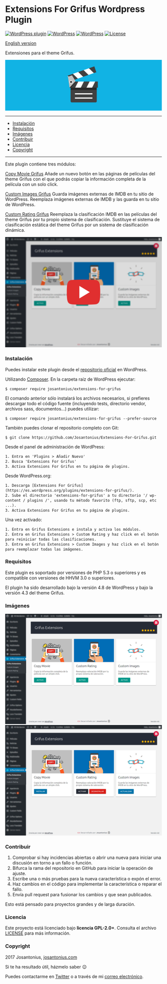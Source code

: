 # Extensions For Grifus Wordpress Plugin

[![WordPress plugin](https://img.shields.io/wordpress/plugin/v/extensions-for-grifus.svg)](https://wordpress.org/plugins/extensions-for-grifus/) [![WordPress](https://img.shields.io/wordpress/plugin/dt/extensions-for-grifus.svg)](https://wordpress.org/plugins/extensions-for-grifus/) [![WordPress](https://img.shields.io/wordpress/v/extensions-for-grifus.svg)](https://wordpress.org/plugins/extensions-for-grifus/) [![License](https://poser.pugx.org/josantonius/extensions-for-grifus/license)](https://packagist.org/packages/josantonius/extensions-for-grifus/license)

[English version](README.md)

Extensiones para el theme Grifus.

![image](resources/banner-1544x500.png)

---

- [Instalación](#instalación)
- [Requisitos](#requisitos)
- [Imágenes](#imagenes)
- [Contribuir](#contribuir)
- [Licencia](#licencia)
- [Copyright](#copyright)

---

Este plugin contiene tres módulos:

[Copy Movie Grifus](https://github.com/Josantonius/Copy-Movie-Grifus.git)
Añade un nuevo botón en las páginas de películas del theme Grifus con el que podrás copiar la información completa de la película con un solo click.

[Custom Images Grifus](https://github.com/Josantonius/Custom-Images-Grifus.git)
Guarda imágenes externas de IMDB en tu sitio de WordPress. Reemplaza imágenes externas de IMDB y las guarda en tu sitio de WordPress.

[Custom Rating Grifus](https://github.com/Josantonius/Custom-Rating-Grifus.git)
Reemplaza la clasificación IMDB en las películas del theme Grifus por tu propio sistema de clasificación. Sustituye el sistema de clasificación estática del theme Grifus por un sistema de clasificación dinámica.

<p align="center">
  <a href="https://youtu.be/frVGux8zSXU" title="Extensions For Grifus">
  	<img src="resources/thumbnail-spanish-video.png">
  </a>
</p>

### Instalación 

Puedes instalar este plugin desde el [repositorio oficial](https://es.wordpress.org/plugins/extensions-for-grifus/) en WordPress.

Utilizando [Composer](http://getcomposer.org/download/). En la carpeta raíz de WordPress ejecutar:

    $ composer require josantonius/extensions-for-grifus

El comando anterior sólo instalará los archivos necesarios, si prefieres descargar todo el código fuente (incluyendo tests, directorio vendor, archivos sass, documentos...) puedes utilizar:

    $ composer require josantonius/extensions-for-grifus --prefer-source

También puedes clonar el repositorio completo con Git:

	$ git clone https://github.com/Josantonius/Extensions-For-Grifus.git
	
Desde el panel de administración de WordPress:

	1. Entra en 'Plugins > Añadir Nuevo'
	2. Busca 'Extensions For Grifus'
	3. Activa Extensions For Grifus en tu página de plugins.

Desde WordPress.org:

	1. Descarga [Extensions For Grifus](https://es.wordpress.org/plugins/extensions-for-grifus/).
	2. Sube el directorio 'extensions-for-grifus' a tu directorio '/ wp-content / plugins /', usando tu método favorito (ftp, sftp, scp, etc ...).
	3. Activa Extensions For Grifus en tu página de plugins.

Una vez activado:

	1. Entra en Grifus Extensions e instala y activa los módulos.
	2. Entra en Grifus Extensions > Custom Rating y haz click en el botón para reiniciar todas las clasificaciones.
	3. Entra en Grifus Extensions > Custom Images y haz click en el botón para reemplazar todas las imágenes.
    
### Requisitos

Este plugin es soportado por versiones de PHP 5.3 o superiores y es compatible con versiones de HHVM 3.0 o superiores. 

El plugin ha sido desarrollado bajo la versión 4.8 de WordPress y bajo la versión 4.3 del theme Grifus. 

### Imágenes

![image](resources/screenshot-3.png)
![image](resources/screenshot-4.png)

### Contribuir
1. Comprobar si hay incidencias abiertas o abrir una nueva para iniciar una discusión en torno a un fallo o función.
1. Bifurca la rama del repositorio en GitHub para iniciar la operación de ajuste.
1. Escribe una o más pruebas para la nueva característica o expón el error.
1. Haz cambios en el código para implementar la característica o reparar el fallo.
1. Envía pull request para fusionar los cambios y que sean publicados.

Esto está pensado para proyectos grandes y de larga duración.

### Licencia

Este proyecto está licenciado bajo **licencia GPL-2.0+**. Consulta el archivo [LICENSE](LICENSE) para más información.

### Copyright

2017 Josantonius, [josantonius.com](https://josantonius.com/)

Si te ha resultado útil, házmelo saber :wink:

Puedes contactarme en [Twitter](https://twitter.com/Josantonius) o a través de mi [correo electrónico](mailto:hello@josantonius.com).